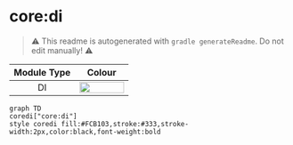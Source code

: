# core:di
> :warning: This readme is autogenerated with `gradle generateReadme`. Do not edit manually! :warning:

| Module Type | Colour |
|:--:|:--:|
| DI | <img src="https://img.shields.io/badge/-%20-FCB103?style=flat-square" height="20" width="80"> |

```mermaid
graph TD
coredi["core:di"]
style coredi fill:#FCB103,stroke:#333,stroke-width:2px,color:black,font-weight:bold
```
